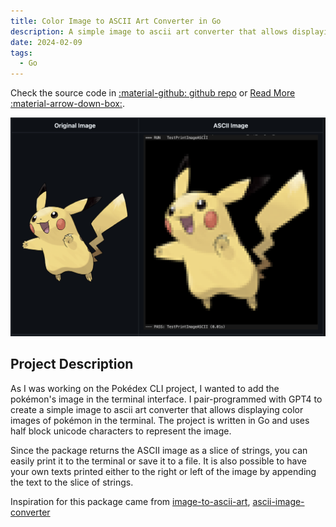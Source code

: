 ```yaml
---
title: Color Image to ASCII Art Converter in Go
description: A simple image to ascii art converter that allows displaying color images in the terminal
date: 2024-02-09
tags:
  - Go
---
```


Check the source code in [:material-github: github repo](https://github.com/1-ashraful-islam/image2ascii) or [Read More :material-arrow-down-box:](#project-description).

![alt text](go-image2ascii/ascii-example.png)

## Project Description

As I was working on the Pokédex CLI project, I wanted to add the pokémon's image in the terminal interface. I pair-programmed with GPT4 to create a simple image to ascii art converter that allows displaying color images of pokémon in the terminal. The project is written in Go and uses half block unicode characters to represent the image.

Since the package returns the ASCII image as a slice of strings, you can easily print it to the terminal or save it to a file. It is also possible to have your own texts printed either to the right or left of the image by appending the text to the slice of strings.

Inspiration for this package came from [image-to-ascii-art](https://github.com/Sayutizxc/image-to-ascii-art), [ascii-image-converter](https://github.com/TheZoraiz/ascii-image-converter)

